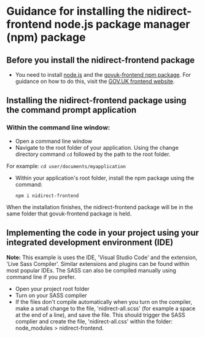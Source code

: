 # Guidance for installing the nidirect-frontend node.js package manager (npm) package
##  Before you install the nidirect-frontend package
 - You need to install [node.js](https://nodejs.org/en/) and the [govuk-frontend npm package](https://www.npmjs.com/package/govuk-frontend).  For guidance on how to do this, visit the [GOV.UK frontend website](https://frontend.design-system.service.gov.uk/installing-with-npm/#requirements).
## Installing the nidirect-frontend package using the command prompt application
### Within the command line window:
- Open a command line window
- Navigate to the root folder of your application.  Using the change directory command `cd` followed by the path to the root folder. 

For example: 
  `cd user/documents/myapplication` 
  
- Within your application's root folder, install the npm package using the command:

  `npm i nidirect-frontend`
  
 When the installation finishes, the nidirect-frontend package will be in the same folder that govuk-frontend package is held.
  
## Implementing the code in your project using your integrated development environment (IDE)
**Note:** This example is uses the IDE, 'Visual Studio Code' and the extension, 'Live Sass Compiler'.  Similar extensions and plugins can be found within most popular IDEs.  The SASS can also be compiled manually using command line if you prefer.
- Open your project root folder
- Turn on your SASS complier
- If the files don't compile automatically when you turn on the compiler, make a small change to the file, 'nidirect-all.scss' (for example a space at the end of a line), and save the file.  This should trigger the SASS complier and create the file, 'nidirect-all.css' within the folder: node_modules > nidirect-frontend.
